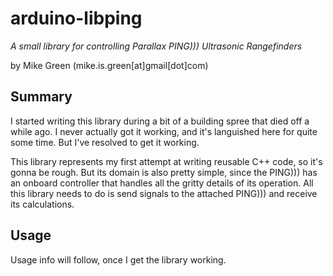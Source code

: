 # arduino-libping

_A small library for controlling Parallax PING))) Ultrasonic Rangefinders_

by Mike Green (mike.is.green[at]gmail[dot]com)

## Summary

I started writing this library during a bit of a building spree that died off a while ago. I never actually got it working, and it's languished here for quite some time. But I've resolved to get it working.

This library represents my first attempt at writing reusable C++ code, so it's gonna be rough. But its domain is also pretty simple, since the PING))) has an onboard controller that handles all the gritty details of its operation. All this library needs to do is send signals to the attached PING))) and receive its calculations.

## Usage

Usage info will follow, once I get the library working.